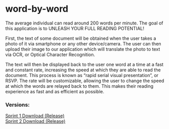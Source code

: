 # word-by-word
The average individual can read around 200 words per minute. The goal of this application is to UNLEASH YOUR FULL READING POTENTIAL!

First, the text of some document will be obtained when the user takes a photo of it via smartphone or any other device/camera. The user can then upload their image to our application which will translate the photo to text via OCR, or Optical Character Recognition. 

The text will then be displayed back to the user one word at a time at a fast and constant rate, increasing the speed at which they are able to read the document. This process is known as “rapid serial visual presentation”, or RSVP.  The rate will be customizable, allowing the user to change the speed at which the words are relayed back to them. This makes their reading experience as fast and as efficient as possible.

### **Versions:**

<a class="github-button" href="https://drive.google.com/open?id=1MokNGmR_bFPlE8AYh4f3ZLxwAC44Lsq3">Sprint 1 Download (Release)</a><br>
<a class="github-button" href="https://drive.google.com/file/d/1R6DQfJp3aTQeAtTYfoubyG4ihE2YP-zl/view">Sprint 2 Download (Release)</a>

